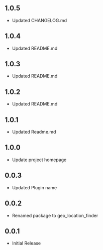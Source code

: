 ## 1.0.5

* Updated CHANGELOG.md

## 1.0.4

* Updated README.md

## 1.0.3

* Updated README.md

## 1.0.2

* Updated README.md

## 1.0.1

* Updated Readme.md

## 1.0.0

* Update project homepage

## 0.0.3

* Updated Plugin name

## 0.0.2

* Renamed package to geo_location_finder

## 0.0.1

* Initial Release